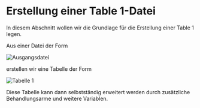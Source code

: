 # Erstellung einer Table 1-Datei

In diesem Abschnitt wollen wir die Grundlage für die Erstellung einer Table 1 legen.

Aus einer Datei der Form

![Ausgangsdatei](https://github.com/jsahlmann/R4TFLs/blob/main/img/t1_dataframe.png)

erstellen wir eine Tabelle der Form

![Tabelle 1](https://github.com/jsahlmann/R4TFLs/blob/main/img/t1_table_one.png)

Diese Tabelle kann dann selbstständig erweitert werden durch zusätzliche Behandlungsarme und weitere Variablen.
